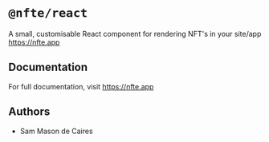 # `@nfte/react`

A small, customisable React component for rendering NFT's in your site/app
https://nfte.app

## Documentation

For full documentation, visit https://nfte.app

## Authors

- Sam Mason de Caires
